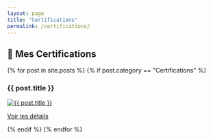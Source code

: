 ```yaml
---
layout: page
title: "Certifications"
permalink: /certifications/
---
```


## 📜 Mes Certifications

{% for post in site.posts %}
  {% if post.category == "Certifications" %}
  <div class="certification-item">
    <h3>{{ post.title }}</h3>
    <a href="{{ post.url }}">
      <img src="{{ post.img }}" alt="{{ post.title }}" style="max-width: 300px; height: auto;">
    </a>
    <p><a href="{{ post.url }}">Voir les détails</a></p>
  </div>
  {% endif %}
{% endfor %}

